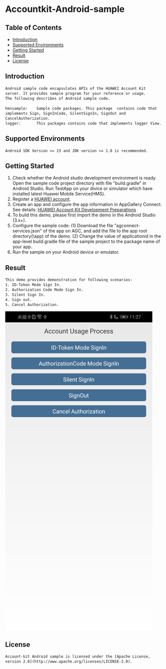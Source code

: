 # Accountkit-Android-sample


## Table of Contents

 * [Introduction](#introduction)
 * [Supported Environments](#supported-environments)
 * [Getting Started](#getting-started)
 * [Result](#result)
 * [License](#license)

 
## Introduction
    Android sample code encapsulates APIs of the HUAWEI Account Kit server. It provides sample program for your reference or usage.
    The following describes of Android sample code.

    hmssample:    Sample code packages. This package  contains code that implements Sign, SignInCode, SilentSignIn, SignOut and CancelAuthorization.
    logger:       This packages contains code that implements logger View.

	
## Supported Environments
    Android SDK Version >= 23 and JDK version >= 1.8 is recommended.


## Getting Started

   1. Check whether the Android studio development environment is ready. Open the sample code project directory with file "build.gradle" in Android Studio. Run TestApp on your divice or simulator which have installed latest Huawei Mobile Service(HMS).
   2. Register a [HUAWEI account](https://developer.huawei.com/consumer/en/).
   3. Create an app and configure the app information in AppGallery Connect. 
        See details: [HUAWEI Account Kit Development Preparations](https://developer.huawei.com/consumer/en/doc/development/HMSCore-Guides/introduction-0000001050048870)
   4. To build this demo, please first import the demo in the Android Studio (3.x+).
   5. Configure the sample code:
        (1) Download the file "agconnect-services.json" of the app on AGC, and add the file to the app root directory(\app) of the demo.
        (2) Change the value of applicationid in the app-level build.gradle file of the sample project to the package name of your app.
   6. Run the sample on your Android device or emulator.

 
## Result
    This demo provides demonstration for following scenarios:
    1. ID-Token Mode Sign In. 
    2. Authorization Code Mode Sign In. 
	3. Silent Sign In.
    4. Sign out.
	5. Cancel Authorization.
![account sample result](images/account_sample_result.jpg)


## License
    Account-kit Android sample is licensed under the [Apache License, version 2.0](http://www.apache.org/licenses/LICENSE-2.0).
